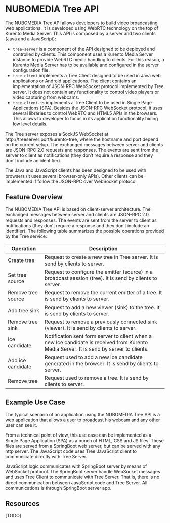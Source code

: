 # NUBOMEDIA Tree API

The NUBOMEDIA Tree API allows developers to build video broadcasting web applications. It is developed using WebRTC technology on the top of Kurento Media Server. This API is composed by a server and two clients (Java and a JavaScript):

* ```tree-server``` is a component of the API designed to be deployed and controlled by clients. This component uses a Kurento Media Server instance to provide WebRTC media handling to clients. For this reason, a Kurento Media Server has to be available and configured in the server configuration file.
* ```tree-client``` implements a Tree Client designed to be used in Java web applications or Android applications. The client contains an implementation of JSON-RPC WebSocket protocol implemented by Tree server. It does not contain any functionality to control video players or video capturing from webcams.
* ```tree-client-js``` implements a Tree Client to be used in Single Page Applications (SPA). Besides the JSON-RPC WebSocket protocol, it uses several libraries to control WebRTC and HTML5 APIs in the browsers. This allows to developer to focus in its application functionality hiding low level details.


The Tree server exposes a SockJS  WebSocket at http://treeserver:port/kurento-tree, where the hostname and port depend on the current setup. The exchanged messages between server and clients are JSON-RPC 2.0 requests and responses. The events are sent from the server to client as notifications (they don’t require a response and they don’t include an identifier).

The Java and JavaScript clients has been designed to be used with browsers (it uses several browser-only APIs). Other clients can be implemented if follow the JSON-RPC over WebSocket protocol


## Feature Overview
The NUBOMEDIA Tree API is based on client-server architecture. The exchanged messages between server and clients are JSON-RPC 2.0 requests and responses. The events are sent from the server to client as notifications (they don’t require a response and they don’t include an identifier). The following table summarizes the possible operations provided by the Tree service: 


| Operation            | Description                                    |
|----------------------|------------------------------------------------|
| Create tree          | Request to create a new tree in Tree server. It is send by clients to server.    |
| Set tree source      | Request to configure the emitter (source) in a broadcast session (tree). It is send by clients to server.    |
| Remove tree source   | Request to remove the current emitter of a tree. It is send by clients to server.|
| Add tree sink        | Request to add a new viewer (sink) to the tree. It is send by clients to server. |
| Remove tree sink     | Request to remove a previously connected sink (viewer). It is send by clients to server.|
| Ice candidate        | Notification sent form server to client when a new Ice candidate is received from Kurento Media Server. It is send by server to clients.|
| Add ice candidate    | Request used to add a new ice candidate generated in the browser. It is send by clients to server.|
| Remove tree          | Request used to remove a tree. It is send by clients to server.|


## Example Use Case
The typical scenario of an application using the NUBOMEDIA Tree API is a web application that allows a user to broadcast his webcam and any other user can see it.

From a technical point of view, this use case can be implemented as a Single Page Application (SPA) as a bunch of HTML, CSS and JS files. These files are served from a SpringBoot web server, but can be served with any http server. The JavaScript code uses Tree JavaScript client to communicate directly with Tree Server.

JavaScript logic communicates with SpringBoot server by means of WebSocket protocol. The SpringBoot server handle WebSocket messages and uses Tree Client to communicate with Tree Server. That is, there is no direct communication between JavaScript code and Tree Server. All communications is through SpringBoot server app.


## Resources
[TODO]
